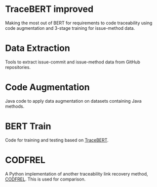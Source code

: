 # TraceBERT improved

Making the most out of BERT for requirements to code traceability using code augmentation and 3-stage training for issue-method data.

# Data Extraction

Tools to extract issue-commit and issue-method data from GitHub repositories.

# Code Augmentation

Java code to apply data augmentation on datasets containing Java methods.

# BERT Train

Code for training and testing based on [TraceBERT](https://github.com/jinfenglin/TraceBERT).

# CODFREL

A Python implementation of another traceability link recovery method, [CODFREL](https://doi.org/10.1016/j.infsof.2019.106235).
This is used for comparison.
